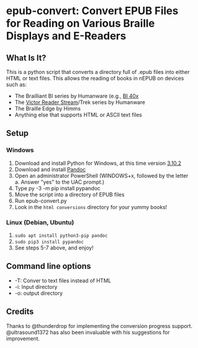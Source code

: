 # epub-convert: Convert EPUB Files for Reading on Various Braille Displays and E-Readers

## What Is It?

This is a python script that converts a directory full of .epub files into either HTML or text files. This allows the reading of books in nEPUB on devices such as:

* The Brailliant BI series by Humanware (e.g., [BI 40x](https://store.humanware.com/hus/brailliant-bi-40x-braille-display.html)
* The [Victor Reader Stream](https://www.humanware.com/microsite/stream/index.html)/Trek series by Humanware
* The Braille Edge by Himms
* Anything else that supports HTML or ASCII text files

## Setup

### Windows

1. Download and install Python for Windows, at this time version [3.10.2](https://www.python.org/ftp/python/3.10.2/python-3.10.2-amd64.exe)
2. Download and install [Pandoc](https://github.com/jgm/pandoc/releases/download/2.17.1.1/pandoc-2.17.1.1-windows-x86_64.msi) 
3. Open an administrator PowerShell (WINDOWS+x, followed by the letter a. Answer "yes" to the UAC prompt.)
4. Type py -3 -m pip install pypandoc
5. Move the script into a directory of EPUB files
6. Run epub-convert.py
7. Look in the `html conversions` directory for your yummy books!

### Linux (Debian, Ubuntu)

1. `sudo apt install python3-pip pandoc`
2. `sudo pip3 install pypandoc`
3. See steps 5-7 above, and enjoy!

## Command line options

* -T: Conver to text files instead of HTML
* -i: Input directory
* -o: output directory

## Credits
Thanks to @thunderdrop for implementing the conversion progress support. @ultrasound1372 has also been invaluable with his suggestions for improvement.

